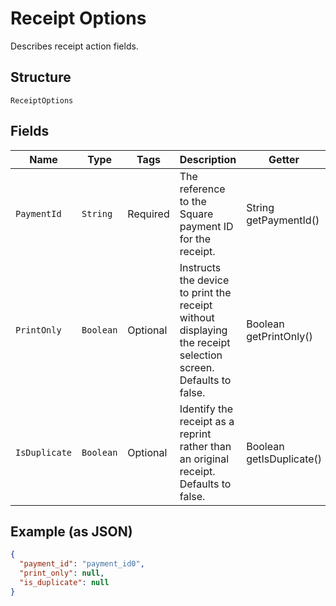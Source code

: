 
# Receipt Options

Describes receipt action fields.

## Structure

`ReceiptOptions`

## Fields

| Name | Type | Tags | Description | Getter |
|  --- | --- | --- | --- | --- |
| `PaymentId` | `String` | Required | The reference to the Square payment ID for the receipt. | String getPaymentId() |
| `PrintOnly` | `Boolean` | Optional | Instructs the device to print the receipt without displaying the receipt selection screen.<br>Defaults to false. | Boolean getPrintOnly() |
| `IsDuplicate` | `Boolean` | Optional | Identify the receipt as a reprint rather than an original receipt.<br>Defaults to false. | Boolean getIsDuplicate() |

## Example (as JSON)

```json
{
  "payment_id": "payment_id0",
  "print_only": null,
  "is_duplicate": null
}
```


